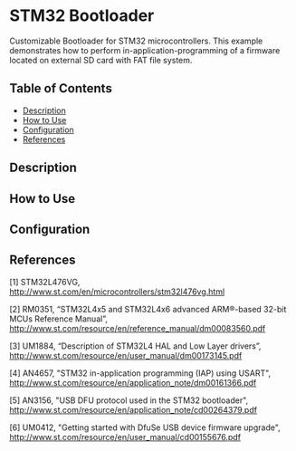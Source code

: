 # STM32 Bootloader
Customizable Bootloader for STM32 microcontrollers. This example demonstrates how to perform in-application-programming of a firmware located on external SD card with FAT file system.

## Table of Contents
- [Description](#description)
- [How to Use](#how-to-use)
- [Configuration](#configuration)
- [References](#references)

## Description

## How to Use

## Configuration

## References
[1] STM32L476VG, http://www.st.com/en/microcontrollers/stm32l476vg.html

[2] RM0351, “STM32L4x5 and STM32L4x6 advanced ARM®-based 32-bit MCUs Reference Manual”, http://www.st.com/resource/en/reference_manual/dm00083560.pdf

[3] UM1884, “Description of STM32L4 HAL and Low Layer drivers”, http://www.st.com/resource/en/user_manual/dm00173145.pdf

[4] AN4657, "STM32 in-application programming (IAP) using USART", http://www.st.com/resource/en/application_note/dm00161366.pdf

[5] AN3156, "USB DFU protocol used in the STM32 bootloader", http://www.st.com/resource/en/application_note/cd00264379.pdf

[6] UM0412, "Getting started with DfuSe USB device firmware upgrade", http://www.st.com/resource/en/user_manual/cd00155676.pdf
